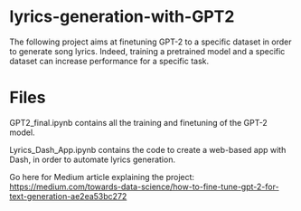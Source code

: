 # lyrics-generation-with-GPT2

The following project aims at finetuning GPT-2 to a specific dataset in order to generate song lyrics. Indeed, training a pretrained model and a specific dataset can increase performance for a specific task. 

# Files
GPT2_final.ipynb contains all the training and finetuning of the GPT-2 model. 

Lyrics_Dash_App.ipynb contains the code to create a web-based app with Dash, in order to automate lyrics generation. 

Go here for Medium article explaining the project: https://medium.com/towards-data-science/how-to-fine-tune-gpt-2-for-text-generation-ae2ea53bc272
